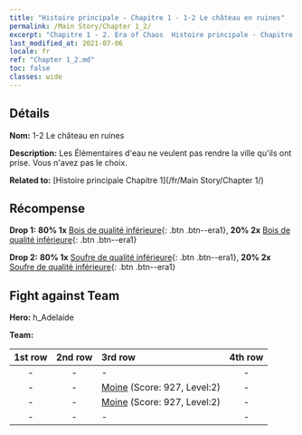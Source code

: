 ```yaml
---
title: "Histoire principale - Chapitre 1 - 1-2 Le château en ruines"
permalink: /Main Story/Chapter 1_2/
excerpt: "Chapitre 1 - 2. Era of Chaos  Histoire principale - Chapitre 1_2. 1-2 Le château en ruines"
last_modified_at: 2021-07-06
locale: fr
ref: "Chapter 1_2.md"
toc: false
classes: wide
---
```


## Détails

 **Nom:** 1-2 Le château en ruines

 **Description:** Les Élémentaires d'eau ne veulent pas rendre la ville qu'ils ont prise. Vous n'avez pas le choix.

 **Related to:** [Histoire principale Chapitre 1](/fr/Main Story/Chapter 1/)

## Récompense

 **Drop 1:** **80% 1x** [Bois de qualité inférieure](/ItemsFR/mat_1/){: .btn .btn--era1}, **20% 2x** [Bois de qualité inférieure](/ItemsFR/mat_1/){: .btn .btn--era1}

 **Drop 2:** **80% 1x** [Soufre de qualité inférieure](/ItemsFR/mat_3/){: .btn .btn--era1}, **20% 2x** [Soufre de qualité inférieure](/ItemsFR/mat_3/){: .btn .btn--era1}


## Fight against Team
 **Hero:** h_Adelaide

 **Team:**


  | 1st row | 2nd row | 3rd row | 4th row |
  |:----:|:----:|:----|:----:|
  | - | - | - | - |
  | - | - | [Moine](/fr/units/Monk/) (Score: 927, Level:2)  | - |
  | - | - | [Moine](/fr/units/Monk/) (Score: 927, Level:2)  | - |
  | - | - | - | - |


